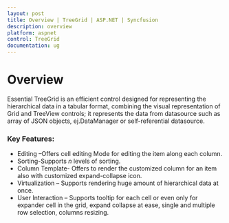 ```yaml
---
layout: post
title: Overview | TreeGrid | ASP.NET | Syncfusion
description: overview
platform: aspnet
control: TreeGrid
documentation: ug
---
```


# Overview

Essential TreeGrid is an efficient control designed for representing the hierarchical data in a tabular format, combining the visual representation of Grid and TreeView controls; it represents the data from datasource such as array of JSON objects, ej.DataManager or self-referential datasource.

### Key Features:

* Editing –Offers cell editing Mode for editing the item along each column.
* Sorting-Supports _n_ levels of sorting.
* Column Template- Offers to render the customized column for an item also with customized expand-collapse icon.
* Virtualization – Supports rendering huge amount of hierarchical data at once. 
* User Interaction – Supports tooltip for each cell or even only for expander cell in the grid, expand collapse at ease, single and multiple row selection, columns resizing.